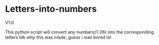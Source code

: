 # Letters-into-numbers
V1.0

This python script will convert any numbers(1-26) into the corresponding letters
Idk why this was made, guess i was bored lol
